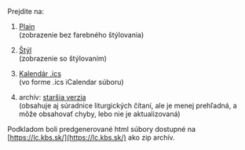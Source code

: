 Prejdite na:  
1. [Plain](https://jablka.github.io/Liturgicky-kalendar/onepage_plain.html)  
(zobrazenie bez farebného štýlovania)

2. [Štýl](https://jablka.github.io/Liturgicky-kalendar/onepage.html)  
(zobrazenie so štýlovaním)  

3. [Kalendár .ics]( https://jablka.github.io/Liturgicky-kalendar/kalendarLC2023.ics)  
(vo forme .ics iCalendar súboru)

4. archív: [staršia verzia](https://jablka.github.io/Liturgicky-kalendar/old/onepage.html)  
(obsahuje aj súradnice liturgických čítaní, ale je menej prehľadná, a môže obsahovať chyby, lebo nie je aktualizovaná)  


Podkladom boli predgenerované html súbory dostupné na [https://lc.kbs.sk/](https://lc.kbs.sk/) ako zip archív.

